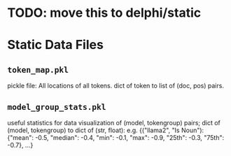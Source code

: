 # TODO: move this to delphi/static
# Static Data Files


## `token_map.pkl`
pickle file: All locations of all tokens. dict of token to list of (doc, pos) pairs.

## `model_group_stats.pkl`
useful statistics for data visualization of (model, tokengroup) pairs; dict of (model, tokengroup) to dict of (str, float):
e.g. {("llama2", "Is Noun"): {"mean": -0.5, "median": -0.4, "min": -0.1, "max": -0.9, "25th": -0.3, "75th": -0.7}, ...}